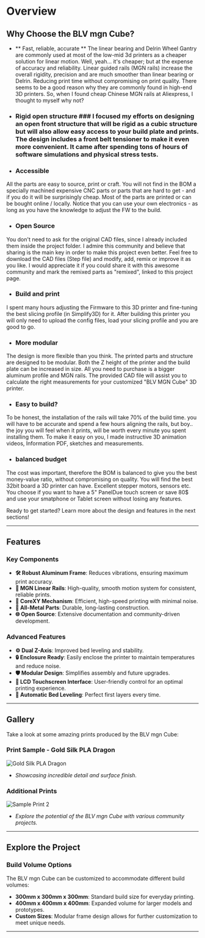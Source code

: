 # Overview

## Why Choose the BLV mgn Cube?

- ** Fast, reliable, accurate ** The linear bearing and Delrin Wheel Gantry are commonly used at most of the low-mid 3d printers as a cheaper solution for linear motion. Well, yeah… it's cheaper; but at the expense of accuracy and reliability. Linear guided rails (MGN rails) increase the overall rigidity, precision and are much smoother than linear bearing or Delrin. Reducing print time without compromising on print quality. There seems to be a good reason why they are commonly found in high-end 3D printers. So, when I found cheap Chinese MGN rails at Aliexpress, I thought to myself why not?

- ### Rigid open structure ### I focused my efforts on designing an open front structure that will be rigid as a cubic structure but will also allow easy access to your build plate and prints. The design includes a front belt tensioner to make it even more convenient. It came after spending tons of hours of software simulations and physical stress tests.

- ### Accessible ###
All the parts are easy to source, print or craft. You will not find in the BOM a specially machined expensive CNC parts or parts that are hard to get - and if you do it will be surprisingly cheap. Most of the parts are printed or can be bought online / locally. Notice that you can use your own electronics - as long as you have the knowledge to adjust the FW to the build.

- ### Open Source ###
You don't need to ask for the original CAD files, since I already included them inside the project folder. I admire this community and believe that sharing is the main key in order to make this project even better. Feel free to download the CAD files (Step file) and modify, add, remix or improve it as you like. I would appreciate it if you could share it with this awesome community and mark the remixed parts as "remixed", linked to this project page.

- ### Build and print ###
I spent many hours adjusting the Firmware to this 3D printer and fine-tuning the best slicing profile (in Simplify3D) for it. After building this printer you will only need to upload the config files, load your slicing profile and you are good to go.

- ### More modular ###
The design is more flexible than you think. The printed parts and structure are designed to be modular. Both the Z height of the printer and the build plate can be increased in size. All you need to purchase is a bigger aluminum profile and MGN rails. The provided CAD file will assist you to calculate the right measurements for your customized "BLV MGN Cube" 3D printer.

- ### Easy to build? ###
To be honest, the installation of the rails will take 70% of the build time. you will have to be accurate and spend a few hours aligning the rails, but boy.. the joy you will feel when it prints, will be worth every minute you spent installing them. To make it easy on you, I made instructive 3D animation videos, Information PDF, sketches and measurements.

- ### balanced budget ###
The cost was important, therefore the BOM is balanced to give you the best money-value ratio, without compromising on quality. You will find the best 32bit board a 3D printer can have. Excellent stepper motors, sensors etc. You choose if you want to have a 5" PanelDue touch screen or save 80$ and use your smatphone or Tablet screen without losing any features.

Ready to get started? Learn more about the design and features in the next sections!

---

## Features

### Key Components
- **🛠️ Robust Aluminum Frame**: Reduces vibrations, ensuring maximum print accuracy.
- **🚂 MGN Linear Rails**: High-quality, smooth motion system for consistent, reliable prints.
- **🔄 CoreXY Mechanism**: Efficient, high-speed printing with minimal noise.
- **🦾 All-Metal Parts**: Durable, long-lasting construction.
- **🌐 Open Source**: Extensive documentation and community-driven development.

### Advanced Features
- **⚙️ Dual Z-Axis**: Improved bed leveling and stability.
- **🔒 Enclosure Ready**: Easily enclose the printer to maintain temperatures and reduce noise.
- **🛡️ Modular Design**: Simplifies assembly and future upgrades.
- **📱 LCD Touchscreen Interface**: User-friendly control for an optimal printing experience.
- **🔄 Automatic Bed Leveling**: Perfect first layers every time.

---

## Gallery

Take a look at some amazing prints produced by the BLV mgn Cube:

### Print Sample - Gold Silk PLA Dragon
![Gold Silk PLA Dragon](image-link) <!-- Replace 'image-link' with the actual image URL -->
- *Showcasing incredible detail and surface finish.*

### Additional Prints
![Sample Print 2](image-link) <!-- Replace with another image URL -->
- *Explore the potential of the BLV mgn Cube with various community projects.*

---

## Explore the Project

### Build Volume Options
The BLV mgn Cube can be customized to accommodate different build volumes:
- **300mm x 300mm x 300mm**: Standard build size for everyday printing.
- **400mm x 400mm x 400mm**: Expanded volume for larger models and prototypes.
- **Custom Sizes**: Modular frame design allows for further customization to meet unique needs.

---


